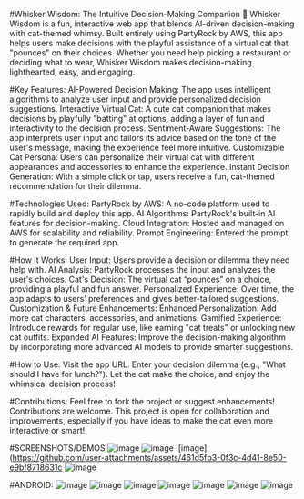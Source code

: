 #Whisker Wisdom: The Intuitive Decision-Making Companion 🐾
Whisker Wisdom is a fun, interactive web app that blends AI-driven decision-making with cat-themed whimsy. Built entirely using PartyRock by AWS, this app helps users make decisions with the playful assistance of a virtual cat that "pounces" on their choices. Whether you need help picking a restaurant or deciding what to wear, Whisker Wisdom makes decision-making lighthearted, easy, and engaging.

#Key Features:
AI-Powered Decision Making: The app uses intelligent algorithms to analyze user input and provide personalized decision suggestions.
Interactive Virtual Cat: A cute cat companion that makes decisions by playfully "batting" at options, adding a layer of fun and interactivity to the decision process.
Sentiment-Aware Suggestions: The app interprets user input and tailors its advice based on the tone of the user's message, making the experience feel more intuitive.
Customizable Cat Persona: Users can personalize their virtual cat with different appearances and accessories to enhance the experience.
Instant Decision Generation: With a simple click or tap, users receive a fun, cat-themed recommendation for their dilemma.

#Technologies Used:
PartyRock by AWS: A no-code platform used to rapidly build and deploy this app.
AI Algorithms: PartyRock's built-in AI features for decision-making.
Cloud Integration: Hosted and managed on AWS for scalability and reliability.
Prompt Engineering: Entered the prompt to generate the required app. 

#How It Works:
User Input: Users provide a decision or dilemma they need help with.
AI Analysis: PartyRock processes the input and analyzes the user's choices.
Cat's Decision: The virtual cat “pounces” on a choice, providing a playful and fun answer.
Personalized Experience: Over time, the app adapts to users’ preferences and gives better-tailored suggestions.
Customization & Future Enhancements:
Enhanced Personalization: Add more cat characters, accessories, and animations.
Gamified Experience: Introduce rewards for regular use, like earning "cat treats" or unlocking new cat outfits.
Expanded AI Features: Improve the decision-making algorithm by incorporating more advanced AI models to provide smarter suggestions.

#How to Use:
Visit the app URL.
Enter your decision dilemma (e.g., "What should I have for lunch?").
Let the cat make the choice, and enjoy the whimsical decision process!

#Contributions:
Feel free to fork the project or suggest enhancements! Contributions are welcome. This project is open for collaboration and improvements, especially if you have ideas to make the cat even more interactive or smart!

#SCREENSHOTS/DEMOS 
![image](https://github.com/user-attachments/assets/d4427bb1-0145-4401-99ad-604fc042e894)
![image](https://github.com/user-attachments/assets/763b5d30-1190-499b-bbc4-ef13ab06a6b3)
![image](https://github.com/user-attachments/assets/461d5fb3-0f3c-4d41-8e50-e9bf8718631c
![image](https://github.com/user-attachments/assets/8cdde7e8-bcc0-49fa-9998-34954185dec4)

#ANDROID:
![image](https://github.com/user-attachments/assets/fb554cc8-afff-4ede-9d4e-b16e478cd831)
![image](https://github.com/user-attachments/assets/8a164d97-658f-4c5d-82c9-aa73b404fee5)
![image](https://github.com/user-attachments/assets/652cb1b3-7514-4658-8323-006f27000b85)
![image](https://github.com/user-attachments/assets/a2b8b2d9-7db0-45da-a730-9e7325417728)
![image](https://github.com/user-attachments/assets/85be48bf-0ab5-462a-b0f3-cc91664943e2)
![image](https://github.com/user-attachments/assets/71c8fa1b-19e0-4cd1-aee8-1b2925cc5241)
![image](https://github.com/user-attachments/assets/d04d69e8-f54c-425a-8995-c5742586af39)











